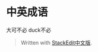 # 中英成语
大可不必 duck不必



> Written with [StackEdit中文版](https://stackedit.cn/).
<!--stackedit_data:
eyJoaXN0b3J5IjpbNjYwODQyMDJdfQ==
-->